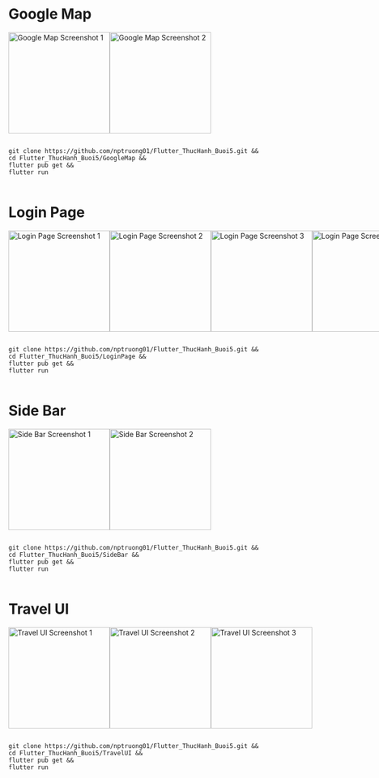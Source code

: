 <h1>Google Map</h1>
<div style="display: flex; flex-direction: row;">
  <img src="https://github.com/nptruong01/Flutter_ThucHanh_Buoi5/assets/113322089/a30b3748-436b-4935-a6ed-0fc5a14cbf13" width="200" alt="Google Map Screenshot 1">
  <img src="https://github.com/nptruong01/Flutter_ThucHanh_Buoi5/assets/113322089/6c7fece7-9dfb-4c6f-885f-0b5a48f064fa" width="200" alt="Google Map Screenshot 2">
</div>
<pre>
<code>
git clone https://github.com/nptruong01/Flutter_ThucHanh_Buoi5.git &&
cd Flutter_ThucHanh_Buoi5/GoogleMap &&
flutter pub get &&
flutter run
</code>
</pre>

<h1>Login Page</h1>
<div style="display: flex; flex-direction: row;">
  <img src="https://github.com/nptruong01/Flutter_ThucHanh_Buoi5/assets/113322089/8009bb7b-514e-4833-8d05-cf36199b7925" width="200" alt="Login Page Screenshot 1">
  <img src="https://github.com/nptruong01/Flutter_ThucHanh_Buoi5/assets/113322089/91c2d8a8-dc09-4237-952b-773e18e56e7e" width="200" alt="Login Page Screenshot 2">
  <img src="https://github.com/nptruong01/Flutter_ThucHanh_Buoi5/assets/113322089/109f6b2c-07a2-4afe-bafb-dd4fde945474" width="200" alt="Login Page Screenshot 3">
  <img src="https://github.com/nptruong01/Flutter_ThucHanh_Buoi5/assets/113322089/12e5d120-9ef4-48e0-b5ad-dc15260ea0e8" width="200" alt="Login Page Screenshot 4">
</div>
<pre>
<code>
git clone https://github.com/nptruong01/Flutter_ThucHanh_Buoi5.git &&
cd Flutter_ThucHanh_Buoi5/LoginPage &&
flutter pub get &&
flutter run
</code>
</pre>

<h1>Side Bar</h1>
<div style="display: flex; flex-direction: row;">
  <img src="https://github.com/nptruong01/Flutter_ThucHanh_Buoi5/assets/113322089/5f69acd4-39d3-4682-adc1-0596bd36e604" width="200" alt="Side Bar Screenshot 1">
  <img src="https://github.com/nptruong01/Flutter_ThucHanh_Buoi5/assets/113322089/c13bcdff-9c41-4309-bd51-d4e3e8c349bc" width="200" alt="Side Bar Screenshot 2">
</div>
<pre>
<code>
git clone https://github.com/nptruong01/Flutter_ThucHanh_Buoi5.git &&
cd Flutter_ThucHanh_Buoi5/SideBar &&
flutter pub get &&
flutter run
</code>
</pre>

<h1>Travel UI</h1>
<div style="display: flex; flex-direction: row;">
  <img src="https://github.com/nptruong01/Flutter_ThucHanh_Buoi5/assets/113322089/c300e5cc-cb66-4de2-b563-2b63b29e0a56" width="200" alt="Travel UI Screenshot 1">
  <img src="https://github.com/nptruong01/Flutter_ThucHanh_Buoi5/assets/113322089/535233f6-fcd1-4f9c-bf56-3ca4d5efd3b5" width="200" alt="Travel UI Screenshot 2">
  <img src="https://github.com/nptruong01/Flutter_ThucHanh_Buoi5/assets/113322089/6969105e-2c49-4748-9e88-2245d1c008ee" width="200" alt="Travel UI Screenshot 3">
</div>
<pre>
<code>
git clone https://github.com/nptruong01/Flutter_ThucHanh_Buoi5.git &&
cd Flutter_ThucHanh_Buoi5/TravelUI &&
flutter pub get &&
flutter run
</code>
</pre>


